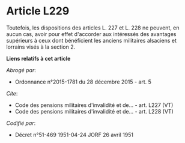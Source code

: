 # Article L229

Toutefois, les dispositions des articles L. 227 et L. 228 ne peuvent, en aucun cas, avoir pour effet d'accorder aux
intéressés des avantages supérieurs à ceux dont bénéficient les anciens militaires alsaciens et lorrains visés à la section
2.

**Liens relatifs à cet article**

_Abrogé par_:

  - Ordonnance n°2015-1781 du 28 décembre 2015 - art. 5

_Cite_:

  - Code des pensions militaires d'invalidité et de... - art. L227 (VT)
  - Code des pensions militaires d'invalidité et de... - art. L228 (VT)

_Codifié par_:

  - Décret n°51-469 1951-04-24 JORF 26 avril 1951
